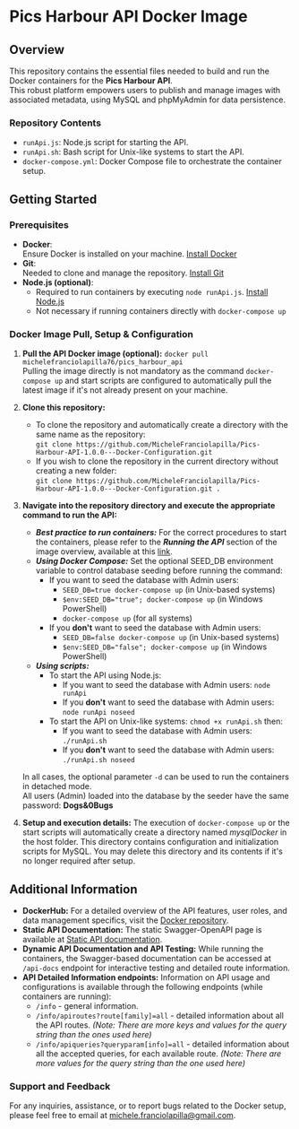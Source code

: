 # Pics Harbour API Docker Image

## Overview
This repository contains the essential files needed to build and run the Docker containers for the **Pics Harbour API**.<br>This robust platform empowers users to publish and manage images with associated metadata, using MySQL and phpMyAdmin for data persistence.

### Repository Contents
- `runApi.js`: Node.js script for starting the API.
- `runApi.sh`: Bash script for Unix-like systems to start the API.
- `docker-compose.yml`: Docker Compose file to orchestrate the container setup.

## Getting Started

### Prerequisites
- **Docker**:<br>Ensure Docker is installed on your machine. [Install Docker](https://docs.docker.com/get-docker/)
- **Git**:<br>Needed to clone and manage the repository. [Install Git](https://git-scm.com/downloads)
- **Node.js (optional)**: 
  - Required to run containers by executing `node runApi.js`. [Install Node.js](https://nodejs.org/en/download/)
  - Not necessary if running containers directly with `docker-compose up`

### Docker Image Pull, Setup & Configuration
1. **Pull the API Docker image (optional):**
   ```docker pull michelefranciolapilla76/pics_harbour_api```<br>
   Pulling the image directly is not mandatory as the command `docker-compose up` and start scripts are configured to automatically pull the latest image if it's not already present on your machine.
2. **Clone this repository:**
    - To clone the repository and automatically create a directory with the same name as the repository:<br>
    ```git clone https://github.com/MicheleFranciolapilla/Pics-Harbour-API-1.0.0---Docker-Configuration.git```
    - If you wish to clone the repository in the current directory without creating a new folder:<br>
    ```git clone https://github.com/MicheleFranciolapilla/Pics-Harbour-API-1.0.0---Docker-Configuration.git .``` 
3. **Navigate into the repository directory and execute the appropriate command to run the API:**
    -   ***Best practice to run containers:***
        For the correct procedures to start the containers, please refer to the ***Running the API*** section of the image overview, available at this [link](https://hub.docker.com/repository/docker/michelefranciolapilla76/pics_harbour_api/general).
    -   ***Using Docker Compose:***
        Set the optional SEED_DB environment variable to control database seeding before running the command:
        -   If you want to seed the database with Admin users:
            - ```SEED_DB=true docker-compose up``` (in Unix-based systems)
            - ```$env:SEED_DB="true"; docker-compose up``` (in Windows PowerShell)
            - ```docker-compose up``` (for all systems)
        - If you **don't** want to seed the database with Admin users:
            - ```SEED_DB=false docker-compose up``` (in Unix-based systems)
            - ```$env:SEED_DB="false"; docker-compose up``` (in Windows PowerShell)
    -   ***Using scripts:***
        -   To start the API using Node.js:
            -   If you want to seed the database with Admin users:
                ```node runApi```
            -   If you **don't** want to seed the database with Admin users:
                ```node runApi noseed```  
        -   To start the API on Unix-like systems:
            ```chmod +x runApi.sh```
            then:
            -   If you want to seed the database with Admin users:
                ```./runApi.sh```
            -   If you **don't** want to seed the database with Admin users:
                ```./runApi.sh noseed```

    In all cases, the optional parameter `-d` can be used to run the containers in detached mode.<br>All users (Admin) loaded into the database by the seeder have the same password: **Dogs&0Bugs**
4. **Setup and execution details:**
   The execution of `docker-compose up` or the start scripts will automatically create a directory named *mysqlDocker* in the host folder. This directory contains configuration and initialization scripts for MySQL. You may delete this directory and its contents if it's no longer required after setup.


## Additional Information
- **DockerHub:** For a detailed overview of the API features, user roles, and data management specifics, visit the [Docker repository](https://hub.docker.com/r/michelefranciolapilla76/pics_harbour_api/).
- **Static API Documentation:** The static Swagger-OpenAPI page is available at [Static API documentation](https://michelefranciolapilla.github.io/Pics-Harbour-API-1.0.0---Static-Documentation/).
- **Dynamic API Documentation and API Testing:** While running the containers, the Swagger-based documentation can be accessed at `/api-docs` endpoint for interactive testing and detailed route information.
- **API Detailed Information endpoints:** Information on API usage and configurations is available through the following endpoints (while containers are running):
    - `/info` - general information.
    - `/info/apiroutes?route[family]=all` - detailed information about all the API routes.
    *(Note: There are more keys and values for the query string than the ones used here)*
    - `/info/apiqueries?queryparam[info]=all` - detailed information about all the accepted queries, for each available route.
    *(Note: There are more values for the query string than the one used here)*

### Support and Feedback
For any inquiries, assistance, or to report bugs related to the Docker setup, please feel free to email at michele.franciolapilla@gmail.com.